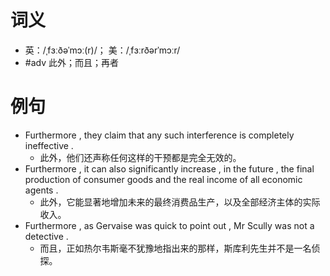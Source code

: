 # 词义
- 英：/ˌfɜːðəˈmɔː(r)/； 美：/ˌfɜːrðərˈmɔːr/
- #adv 此外；而且；再者
# 例句
- Furthermore , they claim that any such interference is completely ineffective .
	- 此外，他们还声称任何这样的干预都是完全无效的。
- Furthermore , it can also significantly increase , in the future , the final production of consumer goods and the real income of all economic agents .
	- 此外，它能显著地增加未来的最终消费品生产，以及全部经济主体的实际收入。
- Furthermore , as Gervaise was quick to point out , Mr Scully was not a detective .
	- 而且，正如热尔韦斯毫不犹豫地指出来的那样，斯库利先生并不是一名侦探。
